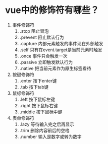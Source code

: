 # vue中的修饰符有哪些？

1. 事件修饰符
   1. .stop      阻止冒泡
   2. .prevent   阻止默认行为
   3. .capture   内部元素触发的事件现在外部触发
   4. .self     只有在event.target是当前元素时触发
   5. .once     事件只会触发一次
   6. .passive   立即触发默认行为
   7. .native    把当前元素作为原生标签看待
2. 按键修饰符
   1. .enter     按下enter键
   2. .tab       按下tab键
3. 鼠标修饰符
   1. .left      按下鼠标左键
   2. .right     按下鼠标右键
   3. .middle    按下鼠标中键
4. 表单修饰符
   1. .lazy      等待输入完之后再显示
   2. .trim      删除内容前后的空格
   3. .number    输入是数字或转为数字